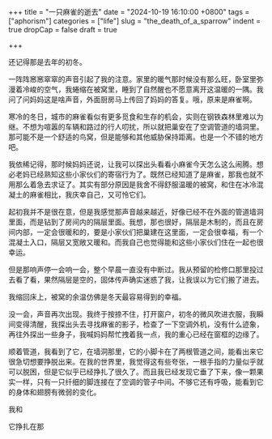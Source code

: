 +++
title = "一只麻雀的逝去"
date = "2024-10-19 16:10:00 +0800"
tags = ["aphorism"]
categories = ["life"]
slug = "the_death_of_a_sparrow"
indent = true
dropCap = false
draft = true

+++

还记得那是去年的初冬。

一阵阵窸窸窣窣的声音引起了我的注意。家里的暖气那时候没有那么旺，卧室里弥漫着冷峻的空气，我蜷缩在被窝里，睡到了自然醒也不愿意离开这温暖的一隅。我问了问妈妈这是啥声音，外面厨房马上传回了妈妈的答复。哦，原来是麻雀啊。

寒冷的冬日，城市的麻雀看似有更多觅食和生存的机会，实则在钢铁森林里难以为继。不想为喧嚣的车辆和路过的行人叨扰，所以就把巢安在了空调管道的墙洞里。那可能不是一个舒适的鸟窝，但是能够和其他威胁保持距离。也是一个不错的地方吧。

我依稀记得，那时候妈妈还说，让我可以探出头看看小麻雀今天怎么这么闹腾。想必老妈已经熟知这些小家伙们的寄宿行为了。既然已经知道了是麻雀，那我也就不用那么着急去求证了。其实有部分原因是我舍不得舒服温暖的被窝，和住在冰冷混凝土的麻雀相比，我庆幸自己，又可怜它们。

起初我并不是很在意，但是我感觉那声音越来越近，好像已经不在外面的管道墙洞里面，而是钻到了房间内的隔层里面。我想，那也很好，隔层是木制的，而且在房间内部，一定会很暖和的，要是小家伙们把巢建在这里面，一定会很幸福，有一个混凝土入口，隔层又宽敞又暖和。而我自己也觉得能和这些小家伙们住在一起也很幸运。

但是那响声停一会响一会，整个早晨一直没有中断过。我从预留的检修口那里投过去看了看，果然隔层是空的，固体传声确实迷惑了我，让我误以为它们搬了进去。

我缩回床上，被窝的余温仿佛是冬天最容易得到的幸福。

没一会，声音再次出现。我终于按捺不住，打开窗户，初冬的微风吹进衣服，我瞬间变得清醒，我探出头去寻找麻雀的影子，检查了一下空调外机，没有什么迹象，再往外探出一些身子，我喊妈妈帮忙拽着我一点，我的重心已经在窗框的边缘了。

顺着管道，我看到了它，在墙洞那里，它的小脚卡在了两根管道之间，能看出来它很急切想要挣脱出来。在我的世界里，我觉得这有些夸张，一根手指的力量似乎就可以脱困，但是它似乎已经挣扎了很久了。而且我已经发现它垂了下来，像一颗果实一样，只有一只纤细的脚连接在了空调的管子中间。不够它还有呼吸，能看到它的身体和翅膀有微弱的变化。

我和

它挣扎在那


